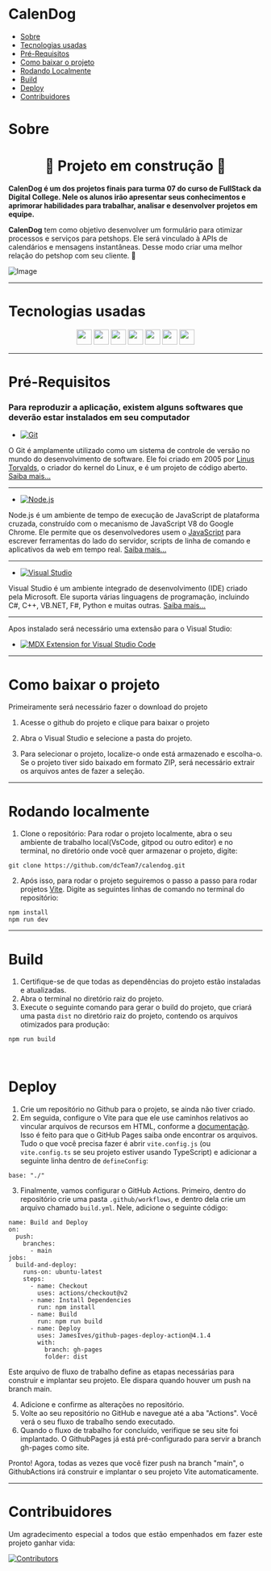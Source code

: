 # CalenDog

- [Sobre](#sobre)
- [Tecnologias usadas](#tecnologias-usadas)
- [Pré-Requisitos](#pré-requisitos)
- [Como baixar o projeto](#como-baixar-o-projeto)
- [Rodando Localmente](#rodando-localmente)
- [Build](#build)
- [Deploy](#deploy)
- [Contribuidores](#contribuidores)

# Sobre

<div>
  <h1 align="center">🚧 Projeto em construção 🚧</h1>
 
  **CalenDog é um dos projetos finais para turma 07 do curso de FullStack da Digital College. Nele os alunos irão apresentar seus conhecimentos e aprimorar habilidades para trabalhar, analisar e desenvolver projetos em equipe.**
  
  <p>
    <strong>CalenDog</strong> tem como objetivo desenvolver um formulário para otimizar processos e serviços para petshops.
Ele será vinculado à APIs de calendários e mensagens instantâneas. Desse modo criar uma melhor relação do petshop 
com seu cliente. 📆 
  </p>

![Image](https://user-images.githubusercontent.com/112489062/230792165-150fe0bf-cb3a-4b52-85fd-d48ee38e206f.svg)

</div>

---

# Tecnologias usadas

<div align="center">
<img src="https://user-images.githubusercontent.com/25181517/192108891-d86b6220-e232-423a-bf5f-90903e6887c3.png" height="30em"/>
<img src="https://user-images.githubusercontent.com/25181517/192108372-f71d70ac-7ae6-4c0d-8395-51d8870c2ef0.png" height="30em"/>
<img src="https://user-images.githubusercontent.com/25181517/183890598-19a0ac2d-e88a-4005-a8df-1ee36782fde1.png" height="30em"/>
<img src="https://user-images.githubusercontent.com/25181517/183897015-94a058a6-b86e-4e42-a37f-bf92061753e5.png" height="30em"/>
<img src="https://github.com/storybookjs.png" height="30em"/>
<img src="https://user-images.githubusercontent.com/25181517/189715289-df3ee512-6eca-463f-a0f4-c10d94a06b2f.png" height="30em"/>
<img src="https://github.com/mdx-js.png" height="30em"/>
</div>

---

# Pré-Requisitos

### Para reproduzir a aplicação, existem alguns softwares que deverão estar instalados em seu computador

- [![Git](https://img.shields.io/badge/Git-Repository-orange.svg)](https://git-scm.com/)

O Git é amplamente utilizado como um sistema de controle de versão no mundo do desenvolvimento de software. Ele foi criado em 2005 por <a href="https://github.com/torvalds">Linus Torvalds</a>, o criador do kernel do Linux, e é um projeto de código aberto. <a href="https://git-scm.com/book/pt-br/v2/Come%C3%A7ando-Uma-Breve-Hist%C3%B3ria-do-Git">Saiba mais...</a>

---

- [![Node.js](https://img.shields.io/badge/Node.js-Download-brightgreen)](https://nodejs.org/en/download/)

Node.js é um ambiente de tempo de execução de JavaScript de plataforma cruzada, construído com o mecanismo de JavaScript V8 do Google Chrome. Ele permite que os desenvolvedores usem o <a href="https://github.com/topics/javascript">JavaScript</a> para escrever ferramentas do lado do servidor, scripts de linha de comando e aplicativos da web em tempo real. <a href="https://pt.wikipedia.org/wiki/Node.js">Saiba mais...</a>

---

- [![Visual Studio](https://img.shields.io/badge/Visual%20Studio-Download-blue.svg)](https://visualstudio.microsoft.com/downloads/)

Visual Studio é um ambiente integrado de desenvolvimento (IDE) criado pela Microsoft. Ele suporta várias linguagens de programação, incluindo C#, C++, VB.NET, F#, Python e muitas outras. <a href="https://learn.microsoft.com/pt-br/visualstudio/get-started/visual-studio-ide?view=vs-2022">Saiba mais...</a>

---

Apos instalado será necessário uma extensão para o Visual Studio:

- [![MDX Extension for Visual Studio Code](https://img.shields.io/visual-studio-marketplace/v/silvenon.mdx?label=MDX%20Extension&color=blue)](https://marketplace.visualstudio.com/items?itemName=silvenon.mdx)

---

# Como baixar o projeto

Primeiramente será necessário fazer o download do projeto

1. Acesse o github do projeto e clique para baixar o projeto

2. Abra o Visual Studio e selecione a pasta do projeto.

3. Para selecionar o projeto, localize-o onde está armazenado e escolha-o. Se o projeto tiver sido baixado em formato ZIP, será necessário extrair os arquivos antes de fazer a seleção.

<hr>

# Rodando localmente

1. Clone o repositório: 
  Para rodar o projeto localmente, abra o seu ambiente de trabalho local(VsCode, gitpod ou outro editor) e no terminal, no diretório onde você quer armazenar o projeto, digite:  
  ```suggestion
  git clone https://github.com/dcTeam7/calendog.git
  ``` 
2. Após isso, para rodar o projeto seguiremos o passo a passo para rodar projetos [Vite](https://pt.vitejs.dev/guide/#scaffolding-your-first-vite-project). Digite as seguintes linhas de comando no terminal do repositório:
```suggestion
npm install
npm run dev
```

<hr>

# Build

1. Certifique-se de que todas as dependências do projeto estão instaladas e atualizadas.
2. Abra o terminal no diretório raiz do projeto.
3. Execute o seguinte comando para gerar o build do projeto, que criará uma pasta `dist` no diretório raiz do projeto, contendo os arquivos otimizados para produção:

```suggestion
npm run build
```

<br>

# Deploy


1. Crie um repositório no Github para o projeto, se ainda não tiver criado.
2. Em seguida, configure o Vite para que ele use caminhos relativos ao vincular arquivos de recursos em HTML, conforme a [documentação](https://pt.vitejs.dev/config/shared-options.html). Isso é feito para que o GitHub Pages saiba onde encontrar os arquivos. Tudo o que você precisa fazer é abrir `vite.config.js` (ou `vite.config.ts` se seu projeto estiver usando TypeScript) e adicionar a seguinte linha dentro de `defineConfig`:

```suggestion
base: "./"
```

3. Finalmente, vamos configurar o GitHub Actions. Primeiro, dentro do repositório crie uma pasta `.github/workflows`, e dentro dela crie um arquivo chamado `build.yml`. Nele, adicione o seguinte código:

```suggestion
name: Build and Deploy
on:
  push:
    branches:
      - main
jobs:
  build-and-deploy:
    runs-on: ubuntu-latest
    steps:
      - name: Checkout
        uses: actions/checkout@v2
      - name: Install Dependencies
        run: npm install
      - name: Build
        run: npm run build
      - name: Deploy
        uses: JamesIves/github-pages-deploy-action@4.1.4
        with:
          branch: gh-pages
          folder: dist
```

Este arquivo de fluxo de trabalho define as etapas necessárias para construir e implantar seu projeto. Ele dispara quando houver um push na branch main.

4. Adicione e confirme as alterações no repositório.
5. Volte ao seu repositório no GitHub e navegue até a aba "Actions". Você verá o seu fluxo de trabalho sendo executado.
6. Quando o fluxo de trabalho for concluído, verifique se seu site foi implantado. O GithubPages já está pré-configurado para servir a branch gh-pages como site.

Pronto! Agora, todas as vezes que você fizer push na branch "main", o GithubActions irá construir e implantar o seu projeto Vite automaticamente.

---

# Contribuidores
<p align="justify">
Um agradecimento especial a todos que estão empenhados em fazer este projeto ganhar vida:
</p>

[![Contributors](https://contributors-img.web.app/image?repo=dcteam7/calendog)](https://github.com/dcteam7/calendog/graphs/contributors) 